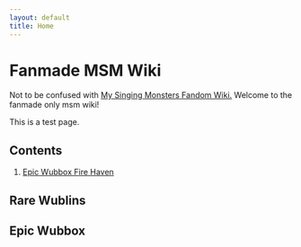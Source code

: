 ```yaml
---
layout: default
title: Home
---
```


# Fanmade MSM Wiki
Not to be confused with [My Singing Monsters Fandom Wiki.](https://mysingingmonsters.fandom.com/wiki/My_Singing_Monsters_Wiki)
Welcome to the fanmade only msm wiki!

This is a test page.

## Contents

1. [Epic Wubbox Fire Haven](wubbox-fire-haven.html)


## Rare Wublins



## Epic Wubbox

